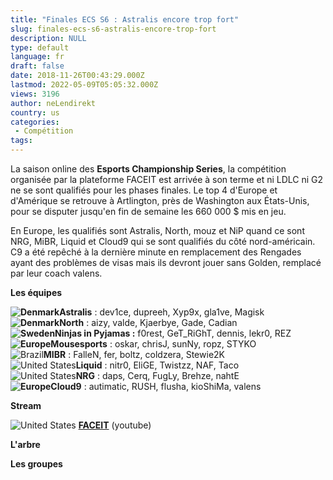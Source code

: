 ```yaml
---
title: "Finales ECS S6 : Astralis encore trop fort"
slug: finales-ecs-s6-astralis-encore-trop-fort
description: NULL
type: default
language: fr
draft: false
date: 2018-11-26T00:43:29.000Z
lastmod: 2022-05-09T05:05:32.000Z
views: 3196
author: neLendirekt
country: us
categories:
 - Compétition
tags:
---
```

La saison online des **Esports Championship Series**, la compétition organisée par la plateforme FACEIT est arrivée à son terme et ni LDLC ni G2 ne se sont qualifiés pour les phases finales. Le top 4 d'Europe et d'Amérique se retrouve à Artlington, près de Washington aux États-Unis, pour se disputer jusqu'en fin de semaine les 660 000 $ mis en jeu.

En Europe, les qualifiés sont Astralis, North, mouz et NiP quand ce sont NRG, MiBR, Liquid et Cloud9 qui se sont qualifiés du côté nord-américain. C9 a été repêché à la dernière minute en remplacement des Rengades ayant des problèmes de visas mais ils devront jouer sans Golden, remplacé par leur coach valens.

**Les équipes** 

**![Denmark](/images/countries/dk.svg)⁠Astralis** : dev1ce, dupreeh, Xyp9x, gla1ve, Magisk  
**![Denmark](/images/countries/dk.svg)⁠North** : aizy, valde, Kjaerbye, Gade, Cadian  
**![Sweden](/images/countries/se.svg)⁠⁠Ninjas in Pyjamas :** f0rest, GeT\_RiGhT, dennis, lekr0, REZ  
**![Europe](/images/countries/eu.svg)⁠Mousesports** : oskar, chrisJ, sunNy, ropz, STYKO  
![Brazil](/images/countries/br.svg)⁠**MIBR** : FalleN, fer, boltz, coldzera, Stewie2K  
![United States](/images/countries/us.svg)⁠**Liquid** : nitr0, EliGE, Twistzz, NAF, Taco  
![United States](/images/countries/us.svg)⁠**NRG** : daps, Cerq, FugLy, Brehze, nahtE  
**![Europe](/images/countries/eu.svg)⁠Cloud9** : autimatic, RUSH, flusha, kioShiMa, valens

**Stream**

![United States](/images/countries/us.svg)⁠ [**FACEIT**](https://www.youtube.com/faceit/live) (youtube)

**L'arbre**

**Les groupes**
